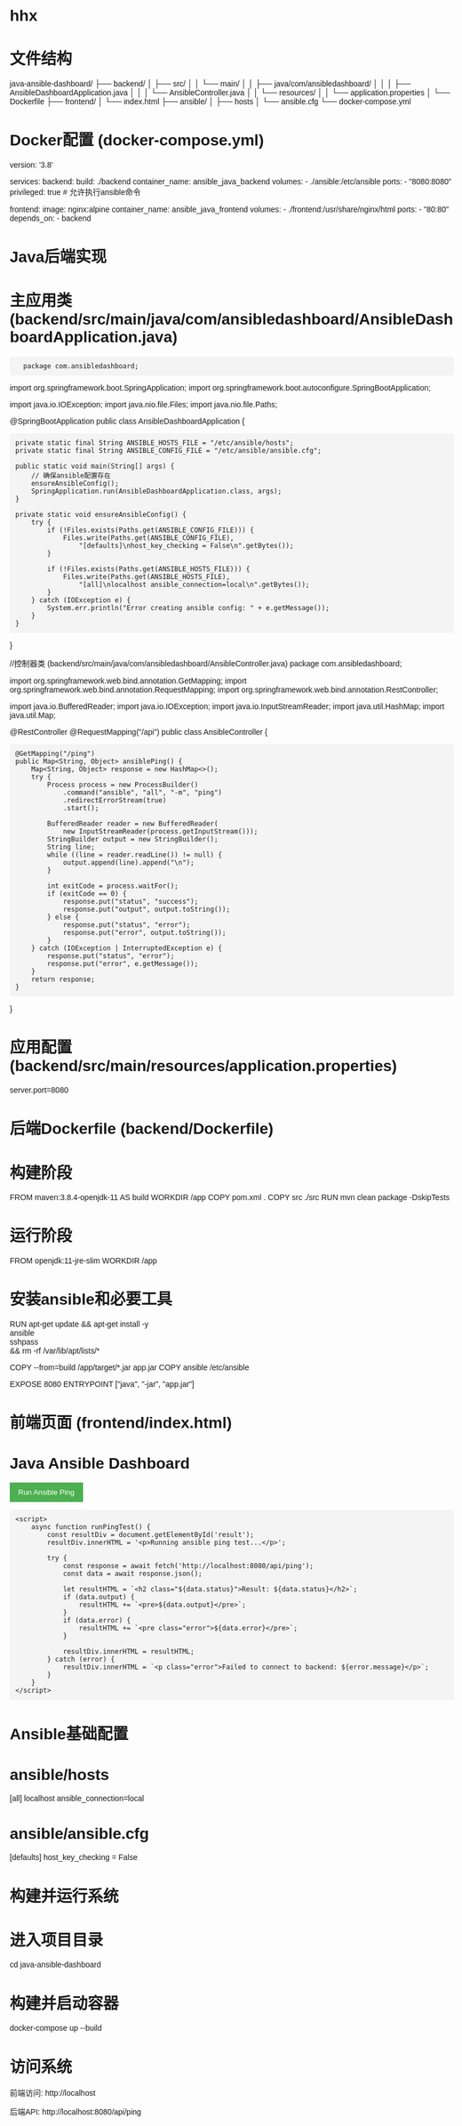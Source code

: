 # hhx
# 文件结构
java-ansible-dashboard/
├── backend/
│   ├── src/
│   │   └── main/
│   │       ├── java/com/ansibledashboard/
│   │       │   ├── AnsibleDashboardApplication.java
│   │       │   └── AnsibleController.java
│   │       └── resources/
│   │           └── application.properties
│   └── Dockerfile
├── frontend/
│   └── index.html
├── ansible/
│   ├── hosts
│   └── ansible.cfg
└── docker-compose.yml

# Docker配置 (docker-compose.yml)
version: '3.8'

services:
  backend:
    build: ./backend
    container_name: ansible_java_backend
    volumes:
      - ./ansible:/etc/ansible
    ports:
      - "8080:8080"
    privileged: true  # 允许执行ansible命令

  frontend:
    image: nginx:alpine
    container_name: ansible_java_frontend
    volumes:
      - ./frontend:/usr/share/nginx/html
    ports:
      - "80:80"
    depends_on:
      - backend
      
# Java后端实现
# 主应用类 (backend/src/main/java/com/ansibledashboard/AnsibleDashboardApplication.java)     

      package com.ansibledashboard;

import org.springframework.boot.SpringApplication;
import org.springframework.boot.autoconfigure.SpringBootApplication;

import java.io.IOException;
import java.nio.file.Files;
import java.nio.file.Paths;

@SpringBootApplication
public class AnsibleDashboardApplication {

    private static final String ANSIBLE_HOSTS_FILE = "/etc/ansible/hosts";
    private static final String ANSIBLE_CONFIG_FILE = "/etc/ansible/ansible.cfg";

    public static void main(String[] args) {
        // 确保ansible配置存在
        ensureAnsibleConfig();
        SpringApplication.run(AnsibleDashboardApplication.class, args);
    }

    private static void ensureAnsibleConfig() {
        try {
            if (!Files.exists(Paths.get(ANSIBLE_CONFIG_FILE))) {
                Files.write(Paths.get(ANSIBLE_CONFIG_FILE), 
                    "[defaults]\nhost_key_checking = False\n".getBytes());
            }

            if (!Files.exists(Paths.get(ANSIBLE_HOSTS_FILE))) {
                Files.write(Paths.get(ANSIBLE_HOSTS_FILE), 
                    "[all]\nlocalhost ansible_connection=local\n".getBytes());
            }
        } catch (IOException e) {
            System.err.println("Error creating ansible config: " + e.getMessage());
        }
    }
}

//控制器类 (backend/src/main/java/com/ansibledashboard/AnsibleController.java)
package com.ansibledashboard;

import org.springframework.web.bind.annotation.GetMapping;
import org.springframework.web.bind.annotation.RequestMapping;
import org.springframework.web.bind.annotation.RestController;

import java.io.BufferedReader;
import java.io.IOException;
import java.io.InputStreamReader;
import java.util.HashMap;
import java.util.Map;

@RestController
@RequestMapping("/api")
public class AnsibleController {

    @GetMapping("/ping")
    public Map<String, Object> ansiblePing() {
        Map<String, Object> response = new HashMap<>();
        try {
            Process process = new ProcessBuilder()
                .command("ansible", "all", "-m", "ping")
                .redirectErrorStream(true)
                .start();

            BufferedReader reader = new BufferedReader(
                new InputStreamReader(process.getInputStream()));
            StringBuilder output = new StringBuilder();
            String line;
            while ((line = reader.readLine()) != null) {
                output.append(line).append("\n");
            }

            int exitCode = process.waitFor();
            if (exitCode == 0) {
                response.put("status", "success");
                response.put("output", output.toString());
            } else {
                response.put("status", "error");
                response.put("error", output.toString());
            }
        } catch (IOException | InterruptedException e) {
            response.put("status", "error");
            response.put("error", e.getMessage());
        }
        return response;
    }
}

# 应用配置 (backend/src/main/resources/application.properties)
server.port=8080

# 后端Dockerfile (backend/Dockerfile)
# 构建阶段
FROM maven:3.8.4-openjdk-11 AS build
WORKDIR /app
COPY pom.xml .
COPY src ./src
RUN mvn clean package -DskipTests

# 运行阶段
FROM openjdk:11-jre-slim
WORKDIR /app

# 安装ansible和必要工具
RUN apt-get update && apt-get install -y \
    ansible \
    sshpass \
    && rm -rf /var/lib/apt/lists/*

COPY --from=build /app/target/*.jar app.jar
COPY ansible /etc/ansible

EXPOSE 8080
ENTRYPOINT ["java", "-jar", "app.jar"]

# 前端页面 (frontend/index.html)
<!DOCTYPE html>
<html lang="en">
<head>
    <meta charset="UTF-8">
    <meta name="viewport" content="width=device-width, initial-scale=1.0">
    <title>Java Ansible Dashboard</title>
    <style>
        body {
            font-family: Arial, sans-serif;
            max-width: 800px;
            margin: 0 auto;
            padding: 20px;
        }
        button {
            padding: 10px 15px;
            background: #4CAF50;
            color: white;
            border: none;
            cursor: pointer;
        }
        pre {
            background: #f4f4f4;
            padding: 10px;
            border-radius: 5px;
            overflow-x: auto;
        }
        .success {
            color: green;
        }
        .error {
            color: red;
        }
    </style>
</head>
<body>
    <h1>Java Ansible Dashboard</h1>
    <button onclick="runPingTest()">Run Ansible Ping</button>
    <div id="result"></div>

    <script>
        async function runPingTest() {
            const resultDiv = document.getElementById('result');
            resultDiv.innerHTML = '<p>Running ansible ping test...</p>';
            
            try {
                const response = await fetch('http://localhost:8080/api/ping');
                const data = await response.json();
                
                let resultHTML = `<h2 class="${data.status}">Result: ${data.status}</h2>`;
                if (data.output) {
                    resultHTML += `<pre>${data.output}</pre>`;
                }
                if (data.error) {
                    resultHTML += `<pre class="error">${data.error}</pre>`;
                }
                
                resultDiv.innerHTML = resultHTML;
            } catch (error) {
                resultDiv.innerHTML = `<p class="error">Failed to connect to backend: ${error.message}</p>`;
            }
        }
    </script>
</body>
</html>

# Ansible基础配置
 # ansible/hosts
 [all]
localhost ansible_connection=local
 # ansible/ansible.cfg
[defaults]
host_key_checking = False

# 构建并运行系统
 # 进入项目目录
 cd java-ansible-dashboard

 # 构建并启动容器
 docker-compose up --build

# 访问系统
 前端访问: http://localhost

 后端API: http://localhost:8080/api/ping
